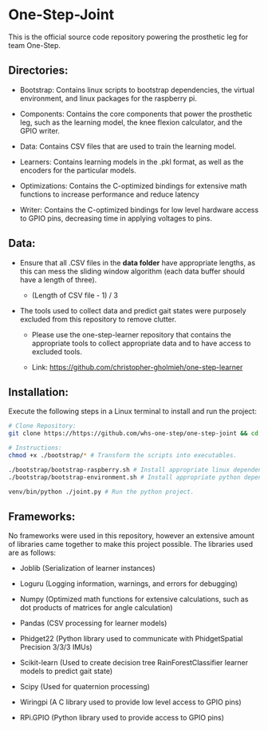 # One-Step-Joint
This is the official source code repository powering the prosthetic leg for team One-Step.

## Directories:
- Bootstrap: Contains linux scripts to bootstrap dependencies, the virtual environment, and linux packages for the raspberry pi.

- Components: Contains the core components that power the prosthetic leg, such as the learning model, the knee flexion calculator, and the GPIO writer.

- Data: Contains CSV files that are used to train the learning model.

- Learners: Contains learning models in the .pkl format, as well as the encoders for the particular models.

- Optimizations: Contains the C-optimized bindings for extensive math functions to increase performance and reduce latency

- Writer: Contains the C-optimized bindings for low level hardware access to GPIO pins, decreasing time in applying voltages to pins.

## Data:
* Ensure that all .CSV files in the **data folder** have appropriate lengths, as this can mess the sliding window algorithm (each data buffer should have a length of three).
    * (Length of CSV file - 1) / 3

* The tools used to collect data and predict gait states were purposely excluded from this repository to remove clutter.
    * Please use the one-step-learner repository that contains the appropriate tools to collect appropriate data and to have access to excluded tools.

    * Link: https://github.com/christopher-gholmieh/one-step-learner

## Installation:
Execute the following steps in a Linux terminal to install and run the project:
```bash
# Clone Repository:
git clone https://https://github.com/whs-one-step/one-step-joint && cd ./one-step-joint/

# Instructions:
chmod +x ./bootstrap/* # Transform the scripts into executables.

./bootstrap/bootstrap-raspberry.sh # Install appropriate linux dependencies.
./bootstrap/bootstrap-environment.sh # Install appropriate python dependencies and virtual environment.

venv/bin/python ./joint.py # Run the python project.
```

## Frameworks:
No frameworks were used in this repository, however an extensive amount of libraries came together to make this project possible. The libraries used are as follows:
- Joblib (Serialization of learner instances)
  
- Loguru (Logging information, warnings, and errors for debugging)

- Numpy (Optimized math functions for extensive calculations, such as dot products of matrices for angle calculation)

- Pandas (CSV processing for learner models)

- Phidget22 (Python library used to communicate with PhidgetSpatial Precision 3/3/3 IMUs)

- Scikit-learn (Used to create decision tree RainForestClassifier learner models to predict gait state)

- Scipy (Used for quaternion processing)

- Wiringpi (A C library used to provide low level access to GPIO pins)

- RPi.GPIO (Python library used to provide access to GPIO pins)
